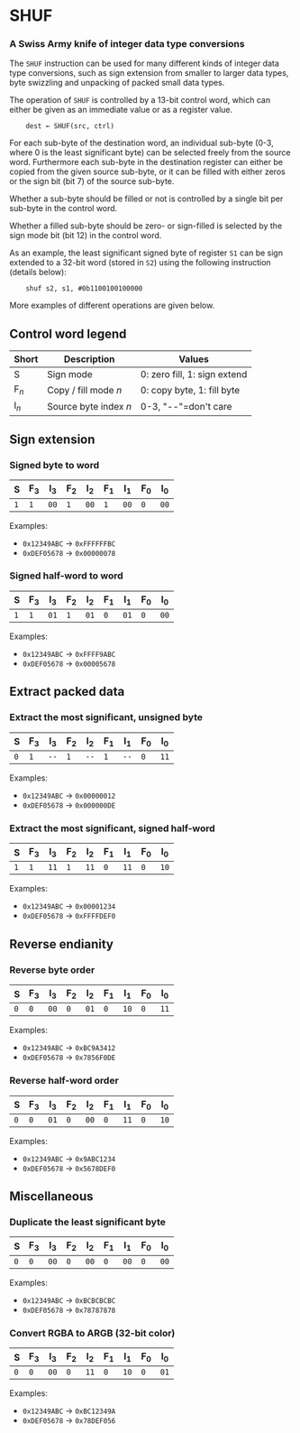 # SHUF

### A Swiss Army knife of integer data type conversions

The `SHUF` instruction can be used for many different kinds of integer data type conversions, such as sign extension from smaller to larger data types, byte swizzling and unpacking of packed small data types.

The operation of `SHUF` is controlled by a 13-bit control word, which can either be given as an immediate value or as a register value.

```
    dest ← SHUF(src, ctrl)
```

For each sub-byte of the destination word, an individual sub-byte (0-3, where 0 is the least significant byte) can be selected freely from the source word. Furthermore each sub-byte in the destination register can either be copied from the given source sub-byte, or it can be filled with either zeros or the sign bit (bit 7) of the source sub-byte.

Whether a sub-byte should be filled or not is controlled by a single bit per sub-byte in the control word.

Whether a filled sub-byte should be zero- or sign-filled is selected by the sign mode bit (bit 12) in the control word.

As an example, the least significant signed byte of register `S1` can be sign extended to a 32-bit word (stored in `S2`) using the following instruction (details below):

```
    shuf s2, s1, #0b1100100100000
```

More examples of different operations are given below.

## Control word legend
| Short | Description | Values |
|---|---|---|
| S | Sign mode | 0: zero fill, 1: sign extend |
| F<sub>*n*</sub> | Copy / fill mode *n* | 0: copy byte, 1: fill byte |
| I<sub>*n*</sub> | Source byte index *n* | 0-3, "--"=don't care |

## Sign extension

### Signed byte to word
|  S  | F<sub>3</sub> | I<sub>3</sub> | F<sub>2</sub> | I<sub>2</sub> | F<sub>1</sub> | I<sub>1</sub> | F<sub>0</sub> | I<sub>0</sub> |
|-----|---------------|---------------|---------------|---------------|---------------|---------------|---------------|---------------|
| `1` | `1`           | `00`          | `1`           | `00`          | `1`           | `00`          | `0`           | `00`          |

Examples:
- `0x12349ABC` → `0xFFFFFFBC`
- `0xDEF05678` → `0x00000078`

### Signed half-word to word
|  S  | F<sub>3</sub> | I<sub>3</sub> | F<sub>2</sub> | I<sub>2</sub> | F<sub>1</sub> | I<sub>1</sub> | F<sub>0</sub> | I<sub>0</sub> |
|-----|---------------|---------------|---------------|---------------|---------------|---------------|---------------|---------------|
| `1` | `1`           | `01`          | `1`           | `01`          | `0`           | `01`          | `0`           | `00`          |

Examples:
- `0x12349ABC` → `0xFFFF9ABC`
- `0xDEF05678` → `0x00005678`

## Extract packed data
### Extract the most significant, unsigned byte
|  S  | F<sub>3</sub> | I<sub>3</sub> | F<sub>2</sub> | I<sub>2</sub> | F<sub>1</sub> | I<sub>1</sub> | F<sub>0</sub> | I<sub>0</sub> |
|-----|---------------|---------------|---------------|---------------|---------------|---------------|---------------|---------------|
| `0` | `1`           | `--`          | `1`           | `--`          | `1`           | `--`          | `0`           | `11`          |

Examples:
- `0x12349ABC` → `0x00000012`
- `0xDEF05678` → `0x000000DE`

### Extract the most significant, signed half-word
|  S  | F<sub>3</sub> | I<sub>3</sub> | F<sub>2</sub> | I<sub>2</sub> | F<sub>1</sub> | I<sub>1</sub> | F<sub>0</sub> | I<sub>0</sub> |
|-----|---------------|---------------|---------------|---------------|---------------|---------------|---------------|---------------|
| `1` | `1`           | `11`          | `1`           | `11`          | `0`           | `11`          | `0`           | `10`          |

Examples:
- `0x12349ABC` → `0x00001234`
- `0xDEF05678` → `0xFFFFDEF0`

## Reverse endianity
### Reverse byte order
|  S  | F<sub>3</sub> | I<sub>3</sub> | F<sub>2</sub> | I<sub>2</sub> | F<sub>1</sub> | I<sub>1</sub> | F<sub>0</sub> | I<sub>0</sub> |
|-----|---------------|---------------|---------------|---------------|---------------|---------------|---------------|---------------|
| `0` | `0`           | `00`          | `0`           | `01`          | `0`           | `10`          | `0`           | `11`          |

Examples:
- `0x12349ABC` → `0xBC9A3412`
- `0xDEF05678` → `0x7856F0DE`

### Reverse half-word order
|  S  | F<sub>3</sub> | I<sub>3</sub> | F<sub>2</sub> | I<sub>2</sub> | F<sub>1</sub> | I<sub>1</sub> | F<sub>0</sub> | I<sub>0</sub> |
|-----|---------------|---------------|---------------|---------------|---------------|---------------|---------------|---------------|
| `0` | `0`           | `01`          | `0`           | `00`          | `0`           | `11`          | `0`           | `10`          |

Examples:
- `0x12349ABC` → `0x9ABC1234`
- `0xDEF05678` → `0x5678DEF0`


## Miscellaneous
### Duplicate the least significant byte
|  S  | F<sub>3</sub> | I<sub>3</sub> | F<sub>2</sub> | I<sub>2</sub> | F<sub>1</sub> | I<sub>1</sub> | F<sub>0</sub> | I<sub>0</sub> |
|-----|---------------|---------------|---------------|---------------|---------------|---------------|---------------|---------------|
| `0` | `0`           | `00`          | `0`           | `00`          | `0`           | `00`          | `0`           | `00`          |

Examples:
- `0x12349ABC` → `0xBCBCBCBC`
- `0xDEF05678` → `0x78787878`

### Convert RGBA to ARGB (32-bit color)
|  S  | F<sub>3</sub> | I<sub>3</sub> | F<sub>2</sub> | I<sub>2</sub> | F<sub>1</sub> | I<sub>1</sub> | F<sub>0</sub> | I<sub>0</sub> |
|-----|---------------|---------------|---------------|---------------|---------------|---------------|---------------|---------------|
| `0` | `0`           | `00`          | `0`           | `11`          | `0`           | `10`          | `0`           | `01`          |

Examples:
- `0x12349ABC` → `0xBC12349A`
- `0xDEF05678` → `0x78DEF056`

